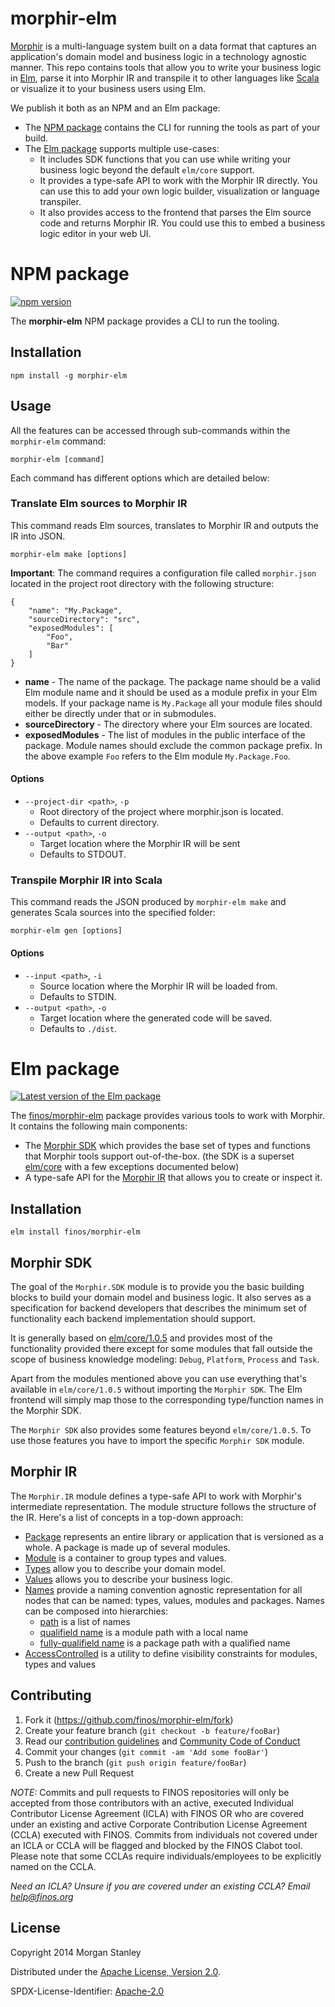 # morphir-elm

[Morphir](https://github.com/finos/morphir) is a multi-language system built on a data format that captures an 
application's domain model and business logic in a technology agnostic manner. This repo contains tools that
allow you to write your business logic in [Elm](https://elm-lang.org/), parse it into Morphir IR and transpile 
it to other languages like [Scala](https://www.scala-lang.org/) or visualize it to your business users using Elm.

We publish it both as an NPM and an Elm package:

- The [NPM package](#npm-package) contains the CLI for running the tools as part of your build.
- The [Elm package](#elm-package) supports multiple use-cases:
  - It includes SDK functions that you can use while writing your business logic beyond the default `elm/core` support.
  - It provides a type-safe API to work with the Morphir IR directly. You can use this to add your own logic builder, 
  visualization or language transpiler.
  - It also provides access to the frontend that parses the Elm source code and returns Morphir IR. You could use this 
  to embed a business logic editor in your web UI. 

# NPM package

[![npm version](https://badge.fury.io/js/morphir-elm.svg)](https://badge.fury.io/js/morphir-elm)
 
The **morphir-elm** NPM package provides a CLI to run the tooling. 

## Installation

```
npm install -g morphir-elm
```

## Usage

All the features can be accessed through sub-commands within the `morphir-elm` command:

```
morphir-elm [command]
```

Each command has different options which are detailed below:

### Translate Elm sources to Morphir IR

This command reads Elm sources, translates to Morphir IR and outputs the IR into JSON. 

```
morphir-elm make [options]
```

**Important**: The command requires a configuration file called `morphir.json` located in the project 
root directory with the following structure:

```
{
    "name": "My.Package",
    "sourceDirectory": "src",
    "exposedModules": [
        "Foo",
        "Bar"
    ]
}
```

* **name** - The name of the package. The package name should be a valid Elm module name and it should be used as a 
module prefix in your Elm models. If your package name is `My.Package` all your module files should either be directly 
under that or in submodules.
* **sourceDirectory** - The directory where your Elm sources are located.
* **exposedModules** - The list of modules in the public interface of the package. Module names should exclude the 
common package prefix. In the above example `Foo` refers to the Elm module `My.Package.Foo`. 

#### Options

- `--project-dir <path>`, `-p`
  - Root directory of the project where morphir.json is located. 
  - Defaults to current directory.
- `--output <path>`, `-o`
  - Target location where the Morphir IR will be sent
  - Defaults to STDOUT.

### Transpile Morphir IR into Scala

This command reads the JSON produced by `morphir-elm make` and generates Scala sources into the specified folder:

```
morphir-elm gen [options]
```

#### Options

- `--input <path>`, `-i` 
  - Source location where the Morphir IR will be loaded from. 
  - Defaults to STDIN.
- `--output <path>`, `-o`
  - Target location where the generated code will be saved. 
  - Defaults to `./dist`.
  
# Elm package

[![Latest version of the Elm package](https://reiner-dolp.github.io/elm-badges/Morgan-Stanley/morphir-elm/version.svg)](https://package.elm-lang.org/packages/Morgan-Stanley/morphir-elm/latest)

The [finos/morphir-elm](https://package.elm-lang.org/packages/finos/morphir-elm/latest) package 
provides various tools to work with Morphir. It contains the following main components:

- The [Morphir SDK](#morphir-sdk) which provides the base set of types and functions that Morphir tools support 
  out-of-the-box. (the SDK is a superset [elm/core](https://package.elm-lang.org/packages/elm/core/latest) with a few 
  exceptions documented below) 
- A type-safe API for the [Morphir IR](#morphir-ir) that allows you to create or inspect it.

## Installation

```
elm install finos/morphir-elm
```

## Morphir SDK

The goal of the `Morphir.SDK` module is to provide you the basic building blocks to build your domain model and 
business logic. It also serves as a specification for backend developers that describes the minimum set of functionality 
each backend implementation should support.

It is generally based on [elm/core/1.0.5](https://package.elm-lang.org/packages/elm/core/1.0.5/) and provides most of 
the functionality provided there except for some modules that fall outside the scope of business knowledge modeling:
`Debug`, `Platform`, `Process` and `Task`.

Apart from the modules mentioned above you can use everything that's available in `elm/core/1.0.5` without importing 
the `Morphir SDK`. The Elm frontend will simply map those to the corresponding type/function names in the Morphir SDK.

The `Morphir SDK` also provides some features beyond `elm/core/1.0.5`. To use those features you have to import the 
specific `Morphir SDK` module. 

## Morphir IR

The `Morphir.IR` module defines a type-safe API to work with Morphir's intermediate representation. The module 
structure follows the structure of the IR. Here's a list of concepts in a top-down approach:

- [Package](https://package.elm-lang.org/packages/Morgan-Stanley/morphir-elm/latest/Morphir-IR-Package) represents an
  entire library or application that is versioned as a whole. A package is made up of several modules.
- [Module](https://package.elm-lang.org/packages/Morgan-Stanley/morphir-elm/latest/Morphir-IR-Module) is a container
  to group types and values.
- [Types](https://package.elm-lang.org/packages/Morgan-Stanley/morphir-elm/latest/Morphir-IR-Type) allow you to describe
  your domain model.
- [Values](https://package.elm-lang.org/packages/Morgan-Stanley/morphir-elm/latest/Morphir-IR-Value) allows you to 
  describe your business logic.
- [Names](https://package.elm-lang.org/packages/Morgan-Stanley/morphir-elm/latest/Morphir-IR-Name) provide a naming 
  convention agnostic representation for all nodes that can be named: types, values, modules and packages. Names can be 
  composed into hierarchies:
  - [path](https://package.elm-lang.org/packages/Morgan-Stanley/morphir-elm/latest/Morphir-IR-Path) is a list of names     
  - [qualifield name](https://package.elm-lang.org/packages/Morgan-Stanley/morphir-elm/latest/Morphir-IR-QName) is a module path with a local name
  - [fully-qualifield name](https://package.elm-lang.org/packages/Morgan-Stanley/morphir-elm/latest/Morphir-IR-FQName) is a package path with a qualified name
- [AccessControlled](https://package.elm-lang.org/packages/Morgan-Stanley/morphir-elm/latest/Morphir-IR-AccessControlled) 
  is a utility to define visibility constraints for modules, types and values  

## Contributing

1. Fork it (<https://github.com/finos/morphir-elm/fork>)
2. Create your feature branch (`git checkout -b feature/fooBar`)
3. Read our [contribution guidelines](.github/CONTRIBUTING.md) and [Community Code of Conduct](https://www.finos.org/code-of-conduct)
4. Commit your changes (`git commit -am 'Add some fooBar'`)
5. Push to the branch (`git push origin feature/fooBar`)
6. Create a new Pull Request

_NOTE:_ Commits and pull requests to FINOS repositories will only be accepted from those contributors with an active, executed Individual Contributor License Agreement (ICLA) with FINOS OR who are covered under an existing and active Corporate Contribution License Agreement (CCLA) executed with FINOS. Commits from individuals not covered under an ICLA or CCLA will be flagged and blocked by the FINOS Clabot tool. Please note that some CCLAs require individuals/employees to be explicitly named on the CCLA.

*Need an ICLA? Unsure if you are covered under an existing CCLA? Email [help@finos.org](mailto:help@finos.org)*


## License

Copyright 2014 Morgan Stanley

Distributed under the [Apache License, Version 2.0](http://www.apache.org/licenses/LICENSE-2.0).

SPDX-License-Identifier: [Apache-2.0](https://spdx.org/licenses/Apache-2.0)
